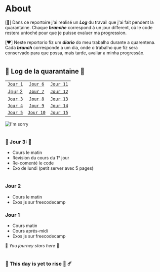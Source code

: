 # About

[💙]
Dans ce reportoire j'ai realisé un **_Log_** du travail que j'ai fait pendent la quarantaine. Chaque **_branche_** correspond à un jour different, où le code restera untoché pour que je puisse evaluer ma progression. 



[❤️]
Neste reportorio fiz um **_diario_** do meu trabalho durante a quarentena.
Cada **_branch_** corresponde a um dia, onde o trabalho que fiz sera conservado para que possa, mais tarde, avaliar a minha progressão. 

#

## 🦠 Log de la quarantaine 🦠

|   |   |   |
|---|:-:|---|
| [`Jour 1`](#jour1)   | [`Jour 6`](#no)   | [`Jour 11`](#no)  |
| [Jour 2](#jour-2)  | [`Jour 7`](#no)   | [`Jour 12`](#no)  |
| [`Jour 3`](#jour-3)   | [`Jour 8`](#no)   | [`Jour 13`](#no)  |
| [`Jour 4`](#no)  | [`Jour 9`](#no)   | [`Jour 14`](#no)  |
| [`Jour 5`](#no)  | [`Jour 10`](#no)  | [`Jour 15`](#no)  |


![I'm sorry](https://wompampsupport.azureedge.net/fetchimage?siteId=7575&v=2&jpgQuality=100&width=700&url=https%3A%2F%2Fi.kym-cdn.com%2Fentries%2Ficons%2Ffacebook%2F000%2F028%2F021%2Fwork.jpg)

#

### 📍 Jour 3: 📍
- Cours le matin
- Revision du cours du 1° jour
- Re-comenté le code
- Exo de lundi (petit server avec 5 pages)

#

### Jour 2
- Cours le matin
- Exos js sur freecodecamp


### Jour 1
- Cours matin
- Cours aprés-midi
- Exos js sur freecodecamp


:checkered_flag: *You journey stars here* :checkered_flag:

#

### :city_sunrise: This day is yet to rise :stars: ☄️

#